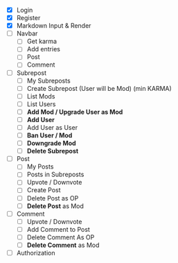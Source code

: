- [x] Login
- [x] Register
- [x] Markdown Input & Render
- [ ] Navbar
  - [ ] Get karma
  - [ ] Add entries
  - [ ] Post
  - [ ] Comment
- [ ] Subrepost
  - [ ] My Subreposts
  - [ ] Create Subrepost (User will be Mod) (min KARMA)
  - [ ] List Mods
  - [ ] List Users
  - [ ] **Add Mod / Upgrade User as Mod**
  - [ ] **Add User**
  - [ ] Add User as User
  - [ ] **Ban User / Mod**
  - [ ] **Downgrade Mod**
  - [ ] **Delete Subrepost**
- [ ] Post
  - [ ] My Posts
  - [ ] Posts in Subreposts
  - [ ] Upvote / Downvote
  - [ ] Create Post
  - [ ] Delete Post as OP
  - [ ] **Delete Post** as Mod
- [ ] Comment
  - [ ] Upvote / Downvote
  - [ ] Add Comment to Post
  - [ ] Delete Comment As OP
  - [ ] **Delete Comment** as Mod
- [ ] Authorization